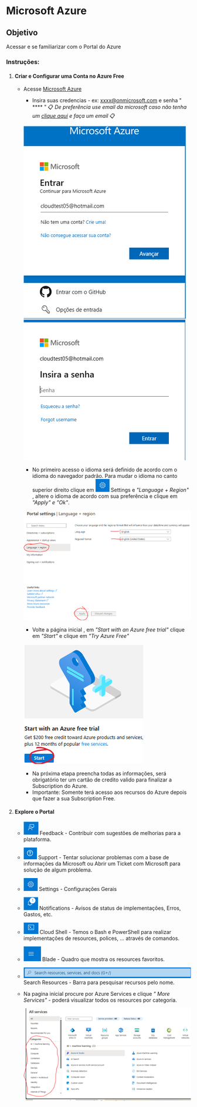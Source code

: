 # Microsoft Azure
## Objetivo 
Acessar e se familiarizar com o Portal do Azure

### Instruções: 
 
1. #### Criar e Configurar uma Conta no Azure Free
   - Acesse [Microsoft Azure](https://portal.azure.com) 
     - Insira suas credencias - ex: xxxx@onmicrosoft.com e senha " **** " 📋 *De preferência use email da microsoft caso não tenha um [clique aqui](https://signup.live.com/) e faça um email* 📋

     ![alt text](https://github.com/clouder-km/Challenge-Azure-Dio/blob/main/image/Entrar.PNG)
     ![alt text](https://github.com/clouder-km/Challenge-Azure-Dio/blob/main/image/Senha.PNG)

     - No primeiro acesso o idioma será definido de acordo com o idioma do navegador padrão. Para mudar o idioma no canto superior direito clique em ![alt text](https://github.com/clouder-km/Challenge-Azure-Dio/blob/main/image/configuration.PNG) Settings e *"Language + Region"* , altere o idioma de acordo com sua preferência e clique em *"Apply" e "Ok"*.

     ![alt text](https://github.com/clouder-km/Challenge-Azure-Dio/blob/main/image/settings-1.PNG)

     - Volte a página inicial , em *"Start with an Azure free trial"* clique em *"Start"* e clique em *"Try Azure Free"* 
     
     ![alt text](https://github.com/clouder-km/Challenge-Azure-Dio/blob/main/image/Start-1.PNG)
     - Na próxima etapa preencha todas as informações, será obrigatório ter um cartão de credito valido para finalizar a Subscription do Azure.
     - Importante: Somente terá acesso aos recursos do Azure depois que fazer a sua Subscription Free. 
     
2. #### Explore o Portal
   - ![alt text](https://github.com/clouder-km/Challenge-Azure-Dio/blob/main/image/Feedback.PNG) Feedback - Contribuir com sugestões de melhorias para a plataforma.
   - ![alt text](https://github.com/clouder-km/Challenge-Azure-Dio/blob/main/image/Support.PNG) Support - Tentar solucionar problemas com a base de informações da Microsoft ou Abrir um Ticket com Microsoft para solução de algum problema.
   - ![alt text](https://github.com/clouder-km/Challenge-Azure-Dio/blob/main/image/configuration.PNG) Settings - Configurações Gerais
   - ![alt text](https://github.com/clouder-km/Challenge-Azure-Dio/blob/main/image/notifica%C3%A7%C3%B5es.PNG) Notifications - Avisos de status de implementações, Erros, Gastos, etc.
   - ![alt text](https://github.com/clouder-km/Challenge-Azure-Dio/blob/main/image/cloud%20shell.PNG) Cloud Shell -  Temos o Bash e PowerShell para realizar implementações de resources, polices, ... através de comandos.
   - ![alt text](https://github.com/clouder-km/Challenge-Azure-Dio/blob/main/image/Blade.PNG) Blade - Quadro que mostra os resources favoritos.
   - ![alt text](https://github.com/clouder-km/Challenge-Azure-Dio/blob/main/image/barra%20de%20pesquisa.PNG) Search Resources - Barra para pesquisar recursos pelo nome.
   
   - Na pagina inicial procure por Azure Services e clique *" More Services"* - poderá visualizar todos os resources por categoria.

     ![alt text](https://github.com/clouder-km/Challenge-Azure-Dio/blob/main/image/Capturar.PNG)

